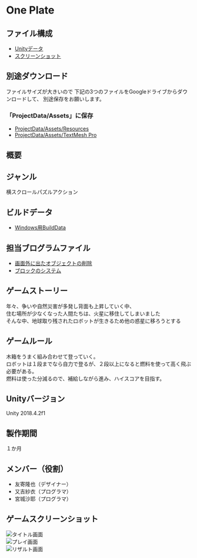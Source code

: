 # One Plate

## ファイル構成  
* [Unityデータ](./ProjectData/)  
* [スクリーンショット](./ScreenShot/)  

## 別途ダウンロード
ファイルサイズが大きいので
下記の3つのファイルをGoogleドライブからダウンロードして、
別途保存をお願いします。

### 「ProjectData/Assets」に保存
* [ProjectData/Assets/Resources](https://drive.google.com/file/d/1ef4gVD38QeOeSs_cB-aIwS8qkL2VmMjx/view?usp=sharing)
* [ProjectData/Assets/TextMesh Pro](https://drive.google.com/file/d/1Hyq8w8D6Z8gvT0Z6kOgej97CUOONxysH/view?usp=sharing)


## 概要  

## ジャンル  
横スクロールパズルアクション

## ビルドデータ
* [Windows用BuildData](https://drive.google.com/file/d/1Xcem1vb3HagWY4_b0aAEEND8lfXEcQgw/view?usp=sharing)


## 担当ブログラムファイル  
* [画面外に出たオブジェクトの削除](./TetrisRunUp/Assets/c18018/Scripts/BlockExit.cs)  
* [ブロックのシステム](./TetrisRunUp/Assets/c18018/Scripts/Map.cs)  

## ゲームストーリー  
年々、争いや自然災害が多発し背面も上昇していく中、  
住む場所が少なくなった人間たちは、火星に移住してしまいました  
そんな中、地球取り残されたロボットが生きるため他の惑星に移ろうとする  

## ゲームルール  
木箱をうまく組み合わせて登っていく。  
ロボットは１段までなら自力で登るが、２段以上になると燃料を使って高く飛ぶ必要がある。  
燃料は使った分減るので、補給しながら進み、ハイスコアを目指す。  

## Unityバージョン  
Unity 2018.4.2f1  

## 製作期間  
１か月

## メンバー（役割）  
* 友寄隆也（デザイナー）  
* 又吉紗衣（プログラマ）  
* 宮城沙耶（プログラマ）  

## ゲームスクリーンショット  
![タイトル画面](./ScreenShot/taitoru1.png)  
![プレイ画面](./ScreenShot/gameScene.png)  
![リザルト画面](./ScreenShot/restlt.png)  